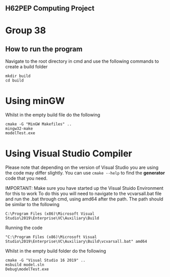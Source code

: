 ## H62PEP Computing Project

# Group 38  

## How to run the program

Navigate to the root directory in cmd and use the following commands to create a build folder
```
mkdir build
cd build
```
# Using minGW

Whilst in the empty build file do the following 

```
cmake -G "MinGW Makefiles" ..
mingw32-make
modelTest.exe
```

# Using Visual Studio Compiler

Please note that depending on the version of Visual Studio you are using the code may differ slightly.
You can use ```cmake --help``` to find the **generator** code that you need.

IMPORTANT: Make sure you have started up the Visual Stuido Environment for this to work
To do this you will need to navigate to the vcvarsall.bat file and run the .bat through cmd, using amd64 after the path.
The path should be similar to the following

```C:\Program Files (x86)\Microsoft Visual Studio\2019\Enterprise\VC\Auxiliary\Build```

Running the code

```"C:\Program Files (x86)\Microsoft Visual Studio\2019\Enterprise\VC\Auxiliary\Build\vcvarsall.bat" amd64```

Whilst in the empty build folder do the following

```
cmake -G "Visual Studio 16 2019" ..
msbuild model.sln
Debug\modelTest.exe
```



 
